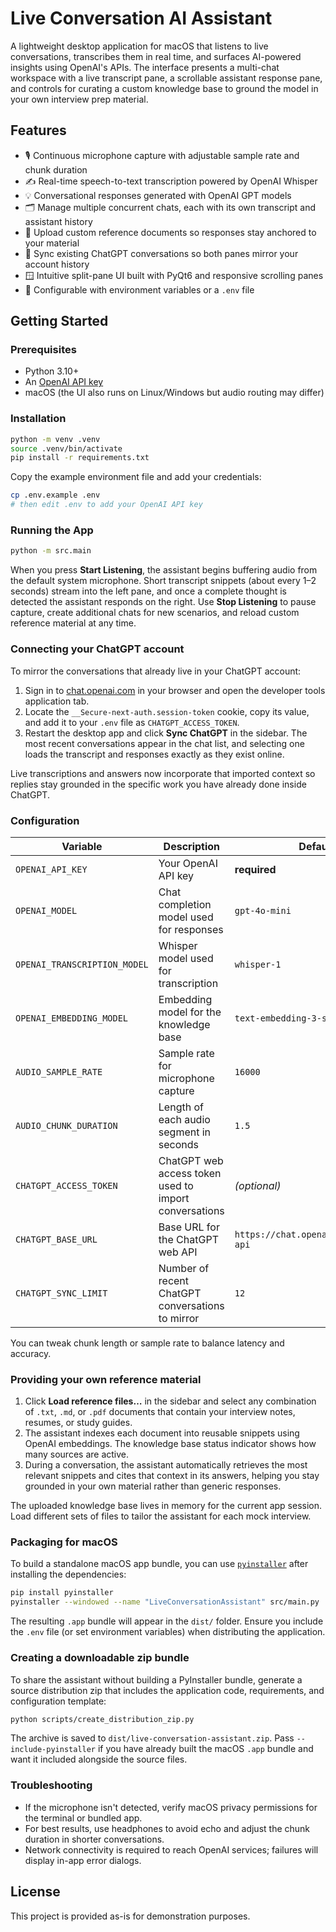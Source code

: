 # Live Conversation AI Assistant

A lightweight desktop application for macOS that listens to live conversations, transcribes them in real time, and surfaces AI-powered insights using OpenAI's APIs. The interface presents a multi-chat workspace with a live transcript pane, a scrollable assistant response pane, and controls for curating a custom knowledge base to ground the model in your own interview prep material.

## Features
- 🎙️ Continuous microphone capture with adjustable sample rate and chunk duration
- ✍️ Real-time speech-to-text transcription powered by OpenAI Whisper
- 💡 Conversational responses generated with OpenAI GPT models
- 🗂️ Manage multiple concurrent chats, each with its own transcript and assistant history
- 🧠 Upload custom reference documents so responses stay anchored to your material
- 🔁 Sync existing ChatGPT conversations so both panes mirror your account history
- 🪟 Intuitive split-pane UI built with PyQt6 and responsive scrolling panes
- 🔐 Configurable with environment variables or a `.env` file

## Getting Started

### Prerequisites
- Python 3.10+
- An [OpenAI API key](https://platform.openai.com/)
- macOS (the UI also runs on Linux/Windows but audio routing may differ)

### Installation
```bash
python -m venv .venv
source .venv/bin/activate
pip install -r requirements.txt
```

Copy the example environment file and add your credentials:
```bash
cp .env.example .env
# then edit .env to add your OpenAI API key
```

### Running the App
```bash
python -m src.main
```

When you press **Start Listening**, the assistant begins buffering audio from the default system microphone. Short transcript snippets (about every 1–2 seconds) stream into the left pane, and once a complete thought is detected the assistant responds on the right. Use **Stop Listening** to pause capture, create additional chats for new scenarios, and reload custom reference material at any time.

### Connecting your ChatGPT account

To mirror the conversations that already live in your ChatGPT account:

1. Sign in to [chat.openai.com](https://chat.openai.com/) in your browser and open the developer tools application tab.
2. Locate the `__Secure-next-auth.session-token` cookie, copy its value, and add it to your `.env` file as `CHATGPT_ACCESS_TOKEN`.
3. Restart the desktop app and click **Sync ChatGPT** in the sidebar. The most recent conversations appear in the chat list, and selecting one loads the transcript and responses exactly as they exist online.

Live transcriptions and answers now incorporate that imported context so replies stay grounded in the specific work you have already done inside ChatGPT.

### Configuration
| Variable | Description | Default |
| --- | --- | --- |
| `OPENAI_API_KEY` | Your OpenAI API key | **required** |
| `OPENAI_MODEL` | Chat completion model used for responses | `gpt-4o-mini` |
| `OPENAI_TRANSCRIPTION_MODEL` | Whisper model used for transcription | `whisper-1` |
| `OPENAI_EMBEDDING_MODEL` | Embedding model for the knowledge base | `text-embedding-3-small` |
| `AUDIO_SAMPLE_RATE` | Sample rate for microphone capture | `16000` |
| `AUDIO_CHUNK_DURATION` | Length of each audio segment in seconds | `1.5` |
| `CHATGPT_ACCESS_TOKEN` | ChatGPT web access token used to import conversations | *(optional)* |
| `CHATGPT_BASE_URL` | Base URL for the ChatGPT web API | `https://chat.openai.com/backend-api` |
| `CHATGPT_SYNC_LIMIT` | Number of recent ChatGPT conversations to mirror | `12` |

You can tweak chunk length or sample rate to balance latency and accuracy.

### Providing your own reference material

1. Click **Load reference files…** in the sidebar and select any combination of `.txt`, `.md`, or `.pdf` documents that contain your interview notes, resumes, or study guides.
2. The assistant indexes each document into reusable snippets using OpenAI embeddings. The knowledge base status indicator shows how many sources are active.
3. During a conversation, the assistant automatically retrieves the most relevant snippets and cites that context in its answers, helping you stay grounded in your own material rather than generic responses.

The uploaded knowledge base lives in memory for the current app session. Load different sets of files to tailor the assistant for each mock interview.

### Packaging for macOS
To build a standalone macOS app bundle, you can use [`pyinstaller`](https://pyinstaller.org/) after installing the dependencies:
```bash
pip install pyinstaller
pyinstaller --windowed --name "LiveConversationAssistant" src/main.py
```

The resulting `.app` bundle will appear in the `dist/` folder. Ensure you include the `.env` file (or set environment variables) when distributing the application.

### Creating a downloadable zip bundle
To share the assistant without building a PyInstaller bundle, generate a source distribution zip that includes the application code, requirements, and configuration template:

```bash
python scripts/create_distribution_zip.py
```

The archive is saved to `dist/live-conversation-assistant.zip`. Pass `--include-pyinstaller` if you have already built the macOS `.app` bundle and want it included alongside the source files.

### Troubleshooting
- If the microphone isn't detected, verify macOS privacy permissions for the terminal or bundled app.
- For best results, use headphones to avoid echo and adjust the chunk duration in shorter conversations.
- Network connectivity is required to reach OpenAI services; failures will display in-app error dialogs.

## License
This project is provided as-is for demonstration purposes.

